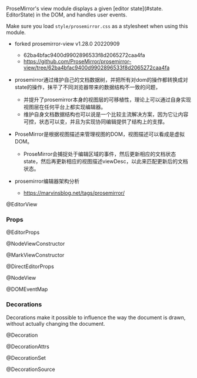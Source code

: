 ProseMirror's view module displays a given [editor
state](#state. EditorState) in the DOM, and handles user events.

Make sure you load `style/prosemirror.css` as a stylesheet when using
this module.

- forked prosemirror-view v1.28.0 20220909
  - 62ba4bfac9400d9902896533f8d2065272caa4fa
  - https://github.com/ProseMirror/prosemirror-view/tree/62ba4bfac9400d9902896533f8d2065272caa4fa

- prosemirror通过维护自己的文档数据树，并把所有对dom的操作都转换成对state的操作，抹平了不同浏览器带来的数据结构不一致的问题，
  - 并提升了prosemirror本身的视图层的可移植性，理论上可以通过自身实现视图层在任何平台上都实现编辑器。
  - 维护自身文档数据结构也可以说是一个比较主流解决方案，因为它让内容可控，状态可以变，并且为实现协同编辑提供了结构上的支撑。

- ProseMirror是根据视图描述来管理视图的DOM，视图描述可以看成是虚拟DOM。
  - ProseMirror会捕捉处于编辑区域的事件，然后更新相应的文档状态state，然后再更新相应的视图描述viewDesc，以此来匹配更新后的文档状态。


- prosemirror编辑器架构分析
  - https://marvinsblog.net/tags/prosemirror/

@EditorView

### Props

@EditorProps

@NodeViewConstructor

@MarkViewConstructor

@DirectEditorProps

@NodeView

@DOMEventMap

### Decorations

Decorations make it possible to influence the way the document is
drawn, without actually changing the document.

@Decoration

@DecorationAttrs

@DecorationSet

@DecorationSource
